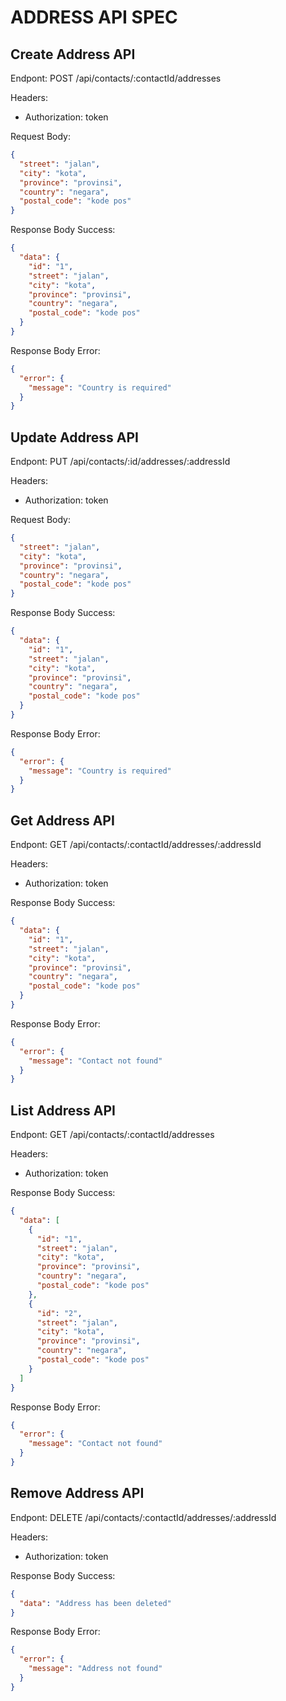# ADDRESS API SPEC

## Create Address API

Endpont: POST /api/contacts/:contactId/addresses

Headers:

- Authorization: token

Request Body:

```json
{
  "street": "jalan",
  "city": "kota",
  "province": "provinsi",
  "country": "negara",
  "postal_code": "kode pos"
}
```

Response Body Success:

```json
{
  "data": {
    "id": "1",
    "street": "jalan",
    "city": "kota",
    "province": "provinsi",
    "country": "negara",
    "postal_code": "kode pos"
  }
}
```

Response Body Error:

```json
{
  "error": {
    "message": "Country is required"
  }
}
```

## Update Address API

Endpont: PUT /api/contacts/:id/addresses/:addressId

Headers:

- Authorization: token

Request Body:

```json
{
  "street": "jalan",
  "city": "kota",
  "province": "provinsi",
  "country": "negara",
  "postal_code": "kode pos"
}
```

Response Body Success:

```json
{
  "data": {
    "id": "1",
    "street": "jalan",
    "city": "kota",
    "province": "provinsi",
    "country": "negara",
    "postal_code": "kode pos"
  }
}
```

Response Body Error:

```json
{
  "error": {
    "message": "Country is required"
  }
}
```

## Get Address API

Endpont: GET /api/contacts/:contactId/addresses/:addressId

Headers:

- Authorization: token

Response Body Success:

```json
{
  "data": {
    "id": "1",
    "street": "jalan",
    "city": "kota",
    "province": "provinsi",
    "country": "negara",
    "postal_code": "kode pos"
  }
}
```

Response Body Error:

```json
{
  "error": {
    "message": "Contact not found"
  }
}
```

## List Address API

Endpont: GET /api/contacts/:contactId/addresses

Headers:

- Authorization: token

Response Body Success:

```json
{
  "data": [
    {
      "id": "1",
      "street": "jalan",
      "city": "kota",
      "province": "provinsi",
      "country": "negara",
      "postal_code": "kode pos"
    },
    {
      "id": "2",
      "street": "jalan",
      "city": "kota",
      "province": "provinsi",
      "country": "negara",
      "postal_code": "kode pos"
    }
  ]
}
```

Response Body Error:

```json
{
  "error": {
    "message": "Contact not found"
  }
}
```

## Remove Address API

Endpont: DELETE /api/contacts/:contactId/addresses/:addressId

Headers:

- Authorization: token

Response Body Success:

```json
{
  "data": "Address has been deleted"
}
```

Response Body Error:

```json
{
  "error": {
    "message": "Address not found"
  }
}
```
